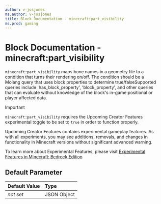 ```yaml
---
author: v-josjones
ms.author: v-josjones
title: Block Documentation - minecraft:part_visibility
ms.prod: gaming
---
```


# Block Documentation - minecraft:part_visibility

`minecraft:part_visibility` maps bone names in a geometry file to a condition that turns their rendering on/off. The condition should be a Molang query that uses block properties to determine true/falseSupported queries include 'has_block_property', 'block_property', and other queries that can evaluate without knowledge of the block's in-game positional or player affected data.

>[!IMPORTANT]
> `minecraft:part_visibility` requires the Upcoming Creator Features experimental toggle to be set to `true` in order to function properly.
>
>Upcoming Creator Features contains experimental gameplay features. As with all experiments, you may see additions, removals, and changes in functionality in Minecraft versions without significant advanced warning.
>
>To learn more about Experimental Features, please visit [Experimental Features in Minecraft: Bedrock Edition](../../../../../Documents/ExperimentalFeaturesToggle.md)

## Default Parameter

|Default Value|Type |
|:----|:----|
|*not set*| JSON Object|
